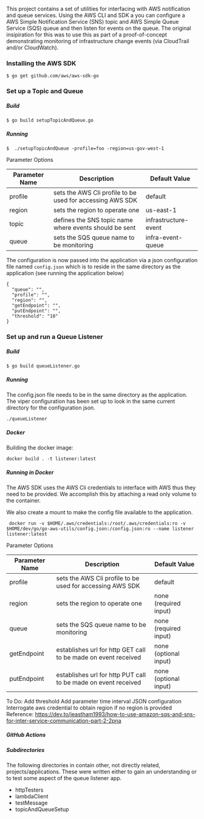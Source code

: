  This project contains a set of utilities for interfacing with AWS notification and queue services. Using the AWS CLI
 and SDK a you can configure a AWS Simple Notification Service (SNS) topic and AWS Simple Queue Service (SQS) queue and 
 then listen for events on the queue. The original insipiration for this was to use this as part of a proof-of-concept 
 demonstrating monitoring of infrastructure change events (via CloudTrail and/or CloudWatch).
 
 ### Installing the AWS SDK
 ```
$ go get github.com/aws/aws-sdk-go
```

 ### Set up a Topic and Queue 
 ##### Build 
 ```
$ go build setupTopicAndQueue.go
```
 ##### Running
 ``` 
 $  ./setupTopicAndQueue -profile=foo -region=us-gov-west-1
 ```
 Parameter Options
 
 | Parameter Name | Description | Default Value |
|---|---|---|
| profile | sets the AWS Cli profile to be used for accessing AWS SDK  | default |
| region | sets the region to operate one | us-east-1|
| topic | defines the SNS topic name where events should be sent | infrastructure-event |
| queue | sets the SQS queue name to be monitoring | infra-event-queue |

The configuration is now passed into the application via a json configuration file named `config.json` which 
is to reside in the same directory as the application (see running the application below)
```
{
  "queue": "",
  "profile": "",
  "region": "",
  "getEndpoint": "",
  "putEndpoint": "",
  "threshold": "10"
}
```

 ### Set up and run a Queue Listener 
 ##### Build 
  ```
 $ go build queueListener.go
 ```

 ##### Running
The config.json file needs to be in the same directory as the application. The viper configuration has been set up to look in the same
current directory for the configuration json.
 ``` 
 ./queueListener 
 ```

##### Docker
Building the docker image:
```
docker build . -t listener:latest
```
 ##### Running in Docker 
 The AWS SDK uses the AWS Cli credentials to interface with AWS thus they need to be provided. We 
 accomplish this by attaching a read only volume to the container.

 We also create a mount to make the config file available to the application. 
```
 docker run -v $HOME/.aws/credentials:/root/.aws/credentials:ro -v $HOME/dev/go/go-aws-utils/config.json:/config.json:ro --name listener listener:latest
```
  
  Parameter Options
 
 | Parameter Name | Description | Default Value |
|---|---|---|
| profile | sets the AWS Cli profile to be used for accessing AWS SDK  | default |
| region | sets the region to operate one | none (required input) |
| queue | sets the SQS queue name to be monitoring | none (required input) |
| getEndpoint | establishes url for http GET call to be made on event received | none (optional input) |
| putEndpoint | establishes url for http PUT call to be made on event received | none (optional input) |
 
To Do:
Add threshold 
Add parameter time interval 
JSON configuration 
Interrogate aws credential to obtain region if no region is provided 
 Reference: https://dev.to/jeastham1993/how-to-use-amazon-sqs-and-sns-for-inter-service-communication-part-2-2pna

##### GitHub Actions

##### Subdirectories 
The following directories in contain other, not directly related, projects/applications.
These were written either to gain an understanding or to test some aspect of the queue listener
app.

- httpTesters
- lambdaClient
- testMessage
- topicAndQueueSetup
